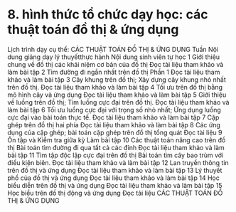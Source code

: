 # 8. hình thức tổ chức dạy học: các thuật toán đồ thị & ứng dụng
Lịch trình dạy cụ thể: CÁC THUẬT TOÁN ĐỒ THỊ & ỨNG DỤNG Tuần Nội dung giảng dạy lý thuyếtthực hành Nội dung sinh viên tự học
1 Giới thiệu chung về đồ thị các khái niệm cơ bản của đồ thị Đọc tài liệu tham khảo và làm bài tập
2 Tìm đường đi ngắn nhất trên đồ thị Phần 1 Đọc tài liệu tham khảo và làm bài tập
3 Cây khung trên đồ thị; Xây dựng cây khung nhỏ nhất trên đồ thị. Đọc tài liệu tham khảo và làm bài tập
4 Tối ưu trên đồ thị bằng mô hình cây và ứng dụng Đọc tài liệu tham khảo và làm bài tập
5 Giới thiệu về luồng trên đồ thị; Tìm luồng cực đại trên đồ thị. Đọc tài liệu tham khảo và làm bài tập
6 Tối ưu luồng cực đại với trọng số nhỏ nhất; Ứng dụng luồng cực đại vào bài toán thực tế. Đọc tài liệu tham khảo và làm bài tập
7 Cặp ghép trên đồ thị hai phía Đọc tài liệu tham khảo và làm bài tập
8 Các ứng dụng của cặp ghép; bài toán cặp ghép trên đồ thị tổng quát Đọc tài liệu
9 Ôn tập và Kiểm tra giữa kỳ Làm bài tập
10 Các thuật toán nâng cao trên đồ thị Bài toán tìm đường đi qua tất cả các đỉnh Đọc tài liệu tham khảo và làm bài tập
11 Tìm tập độc lập cực đại trên đồ thị Bài toán tìm cây bao trùm với điều kiện biên. Đọc tài liệu tham khảo và làm bài tập
12 Lan truyền thông tin trên đồ thị và ứng dụng Đọc tài liệu tham khảo và làm bài tập
13 Lý thuyết phổ của đồ thị và ứng dụng Đọc tài liệu tham khảo và làm bài tập
14 Học biểu diễn trên đồ thị và ứng dụng Đọc tài liệu tham khảo và làm bài tập
15 Học biểu trên đồ thị động và ứng dụng Đọc tài liệu
CÁC THUẬT TOÁN ĐỒ THỊ & ỨNG DỤNG
